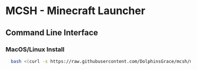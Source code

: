 # MCSH - Minecraft Launcher
## Command Line Interface

### MacOS/Linux Install
```bash
  bash <(curl -s https://raw.githubusercontent.com/DolphinsGrace/mcsh/master/scripts/install-unix.bash)
```
